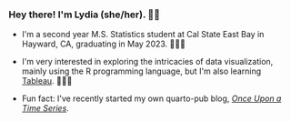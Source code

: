 ### Hey there! I'm Lydia (she/her). 👋🏾  

- I'm a second year M.S. Statistics student at Cal State East Bay in Hayward, CA, graduating in May 2023. 👩🏾‍🎓

- I'm very interested in exploring the intricacies of data visualization, mainly using the R programming language, but I'm also learning [Tableau](https://public.tableau.com/app/profile/lydia.s.gibson). 👩🏾‍🏫

- Fun fact: I've recently started my own quarto-pub blog, [*Once Upon a Time Series*](https://lgibson7.quarto.pub/once-upon-a-time-series/). 



<!--
**lgibson7/lgibson7** is a ✨ _special_ ✨ repository because its `README.md` (this file) appears on your GitHub profile.

-->
